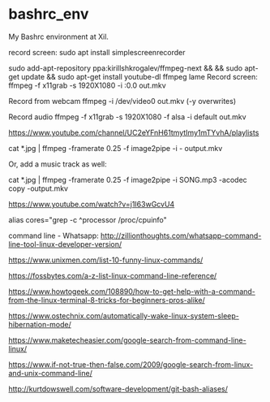 # bashrc_env
My Bashrc environment at Xil.

record screen:
sudo apt install simplescreenrecorder

sudo add-apt-repository ppa:kirillshkrogalev/ffmpeg-next &&
&& sudo apt-get update &&
sudo apt-get install youtube-dl ffmpeg lame
Record screen:
  ffmpeg -f x11grab -s 1920X1080 -i :0.0 out.mkv

Record from webcam
  ffmpeg -i /dev/video0 out.mkv (-y overwrites) 

Record audio 
  ffmpeg -f x11grab -s 1920X1080  -f alsa -i default out.mkv
  
  https://www.youtube.com/channel/UC2eYFnH61tmytImy1mTYvhA/playlists
  
  cat *.jpg | ffmpeg -framerate 0.25 -f image2pipe -i - output.mkv

Or, add a music track as well:

cat *.jpg | ffmpeg -framerate 0.25 -f image2pipe -i SONG.mp3 -acodec copy -output.mkv 

https://www.youtube.com/watch?v=j1I63wGcvU4

alias cores="grep -c ^processor /proc/cpuinfo"

command line - Whatsapp:
http://zillionthoughts.com/whatsapp-command-line-tool-linux-developer-version/

https://www.unixmen.com/list-10-funny-linux-commands/

https://fossbytes.com/a-z-list-linux-command-line-reference/

https://www.howtogeek.com/108890/how-to-get-help-with-a-command-from-the-linux-terminal-8-tricks-for-beginners-pros-alike/


https://www.ostechnix.com/automatically-wake-linux-system-sleep-hibernation-mode/

https://www.maketecheasier.com/google-search-from-command-line-linux/

https://www.if-not-true-then-false.com/2009/google-search-from-linux-and-unix-command-line/

http://kurtdowswell.com/software-development/git-bash-aliases/
